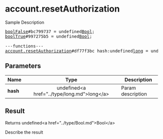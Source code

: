 # account.resetAuthorization

Sample Description

<pre>
<a href="../constructor/boolFalse">boolFalse</a>#bc799737 = undefined<a href="../type/Bool.md">Bool</a>;
<a href="../constructor/boolTrue">boolTrue</a>#997275b5 = undefined<a href="../type/Bool.md">Bool</a>;

---functions---
<a href="../method/account.resetAuthorization.md">account.resetAuthorization</a>#df77f3bc hash:undefined<a href="../type/long.md">long</a> = undefined<a href="../type/Bool.md">Bool</a>;
</pre>

## Parameters

| Name | Type | Description |
|------|:----:|-------------|
| **hash** | undefined&lt;a href=&#34;../type/long.md&#34;&gt;long&lt;/a&gt; | Param description |

## Result

Returns undefined&lt;a href=&#34;../type/Bool.md&#34;&gt;Bool&lt;/a&gt;

Describe the result

